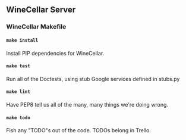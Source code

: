 ## WineCellar Server ##


### WineCellar Makefile ###

#### `make install` ####

Install PIP dependencies for WineCellar. 

#### `make test` ####

Run all of the Doctests, using stub Google services defined in stubs.py

#### `make lint` ####

Have PEP8 tell us all of the many, many things we're doing wrong. 

#### `make todo` ####

Fish any "TODO"s out of the code. TODOs belong in Trello. 



